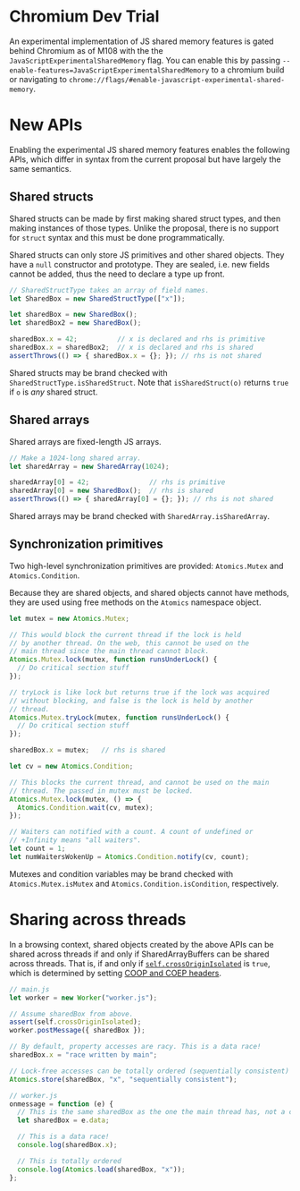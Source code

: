 # Chromium Dev Trial

An experimental implementation of JS shared memory features is gated behind Chromium as of M108 with the the `JavaScriptExperimentalSharedMemory` flag. You can enable this by passing `--enable-features=JavaScriptExperimentalSharedMemory` to a chromium build or navigating to `chrome://flags/#enable-javascript-experimental-shared-memory`.

# New APIs

Enabling the experimental JS shared memory features enables the following APIs, which differ in syntax from the current proposal but have largely the same semantics.

## Shared structs

Shared structs can be made by first making shared struct types, and then making instances of those types. Unlike the proposal, there is no support for `struct` syntax and this must be done programmatically.

Shared structs can only store JS primitives and other shared objects. They have a `null` constructor and prototype. They are sealed, i.e. new fields cannot be added, thus the need to declare a type up front.

```javascript
// SharedStructType takes an array of field names.
let SharedBox = new SharedStructType(["x"]);

let sharedBox = new SharedBox();
let sharedBox2 = new SharedBox();

sharedBox.x = 42;          // x is declared and rhs is primitive
sharedBox.x = sharedBox2;  // x is declared and rhs is shared
assertThrows(() => { sharedBox.x = {}; }); // rhs is not shared
```

Shared structs may be brand checked with `SharedStructType.isSharedStruct`. Note that `isSharedStruct(o)` returns `true` if `o` is _any_ shared struct.

## Shared arrays

Shared arrays are fixed-length JS arrays.

```javascript
// Make a 1024-long shared array.
let sharedArray = new SharedArray(1024);

sharedArray[0] = 42;               // rhs is primitive
sharedArray[0] = new SharedBox();  // rhs is shared
assertThrows(() => { sharedArray[0] = {}; }); // rhs is not shared
```

Shared arrays may be brand checked with `SharedArray.isSharedArray`.

## Synchronization primitives

Two high-level synchronization primitives are provided: `Atomics.Mutex` and `Atomics.Condition`.

Because they are shared objects, and shared objects cannot have methods, they are used using free methods on the `Atomics` namespace object.

```javascript
let mutex = new Atomics.Mutex;

// This would block the current thread if the lock is held
// by another thread. On the web, this cannot be used on the
// main thread since the main thread cannot block.
Atomics.Mutex.lock(mutex, function runsUnderLock() {
  // Do critical section stuff
});

// tryLock is like lock but returns true if the lock was acquired
// without blocking, and false is the lock is held by another
// thread.
Atomics.Mutex.tryLock(mutex, function runsUnderLock() {
  // Do critical section stuff
});

sharedBox.x = mutex;   // rhs is shared
```

```javascript
let cv = new Atomics.Condition;

// This blocks the current thread, and cannot be used on the main
// thread. The passed in mutex must be locked.
Atomics.Mutex.lock(mutex, () => {
  Atomics.Condition.wait(cv, mutex);
});

// Waiters can notified with a count. A count of undefined or
// +Infinity means "all waiters".
let count = 1;
let numWaitersWokenUp = Atomics.Condition.notify(cv, count);
```

Mutexes and condition variables may be brand checked with `Atomics.Mutex.isMutex` and `Atomics.Condition.isCondition`, respectively.

# Sharing across threads

In a browsing context, shared objects created by the above APIs can be shared across threads if and only if SharedArrayBuffers can be shared across threads. That is, if and only if [`self.crossOriginIsolated`](https://developer.mozilla.org/en-US/docs/Web/API/crossOriginIsolated) is `true`, which is determined by setting [COOP and COEP headers](https://web.dev/coop-coep/).

```javascript
// main.js
let worker = new Worker("worker.js");

// Assume sharedBox from above.
assert(self.crossOriginIsolated);
worker.postMessage({ sharedBox });

// By default, property accesses are racy. This is a data race!
sharedBox.x = "race written by main";

// Lock-free accesses can be totally ordered (sequentially consistent)
Atomics.store(sharedBox, "x", "sequentially consistent");
```

```javascript
// worker.js
onmessage = function (e) {
  // This is the same sharedBox as the one the main thread has, not a copy
  let sharedBox = e.data;

  // This is a data race!
  console.log(sharedBox.x);

  // This is totally ordered
  console.log(Atomics.load(sharedBox, "x"));
};
```
